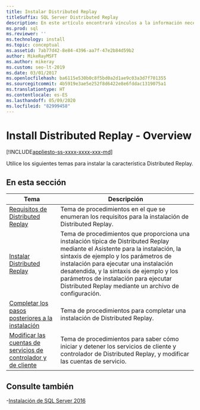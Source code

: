 ```yaml
---
title: Instalar Distributed Replay
titleSuffix: SQL Server Distributed Replay
description: En este artículo encontrará vínculos a la información necesaria para instalar la característica Distributed Replay en SQL Server.
ms.prod: sql
ms.reviewer: ''
ms.technology: install
ms.topic: conceptual
ms.assetid: 7ab77d42-8e84-4396-aa7f-47e2b84d59b2
author: MikeRayMSFT
ms.author: mikeray
ms.custom: seo-lt-2019
ms.date: 03/01/2017
ms.openlocfilehash: ba6115e530b0c8f5bd0a2d1ae9c03a3d7f701355
ms.sourcegitcommit: 4b5919e3ae5e252f8d6422e8e6fddac1319075a1
ms.translationtype: HT
ms.contentlocale: es-ES
ms.lasthandoff: 05/09/2020
ms.locfileid: "82999458"
---
```

# <a name="install-distributed-replay---overview"></a>Install Distributed Replay - Overview

[!INCLUDE[appliesto-ss-xxxx-xxxx-xxx-md](../../includes/appliesto-ss-xxxx-xxxx-xxx-md.md)]

Utilice los siguientes temas para instalar la característica Distributed Replay.  
  
## <a name="in-this-section"></a>En esta sección  
  
|Tema|Descripción|  
|-----------|-----------------|  
|[Requisitos de Distributed Replay](../../tools/distributed-replay/distributed-replay-requirements.md)|Tema de procedimientos en el que se enumeran los requisitos para la instalación de Distributed Replay.|  
|[Instalar Distributed Replay](../../tools/distributed-replay/install-distributed-replay.md)|Tema de procedimientos que proporciona una instalación típica de Distributed Replay mediante el Asistente para la instalación, la sintaxis de ejemplo y los parámetros de instalación para ejecutar una instalación desatendida, y la sintaxis de ejemplo y los parámetros de instalación para ejecutar Distributed Replay mediante un archivo de configuración.|  
|[Completar los pasos posteriores a la instalación](../../tools/distributed-replay/complete-the-post-installation-steps.md)|Tema de procedimientos para completar una instalación de Distributed Replay.|  
|[Modificar las cuentas de servicios de controlador y de cliente](../../tools/distributed-replay/modify-the-controller-and-client-services-accounts.md)|Tema de procedimientos para saber cómo iniciar y detener los servicios de cliente y controlador de Distributed Replay, y modificar las cuentas de servicio.|  
  
## <a name="see-also"></a>Consulte también

-[Instalación de SQL Server 2016](../../database-engine/install-windows/install-sql-server.md)